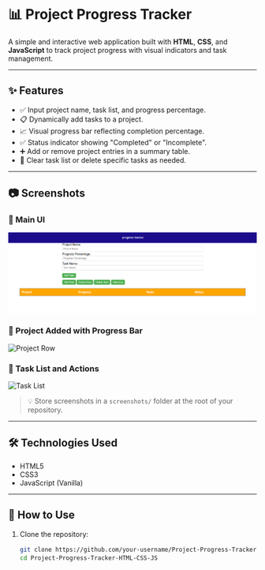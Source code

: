 # 📊 Project Progress Tracker

A simple and interactive web application built with **HTML**, **CSS**, and **JavaScript** to track project progress with visual indicators and task management.

---

## ✨ Features

- ✅ Input project name, task list, and progress percentage.
- 📋 Dynamically add tasks to a project.
- 📈 Visual progress bar reflecting completion percentage.
- ✅ Status indicator showing "Completed" or "Incomplete".
- ➕ Add or remove project entries in a summary table.
- 🧹 Clear task list or delete specific tasks as needed.

---

## 📷 Screenshots

### 🔹 Main UI
![Main UI](output/main_page.png)

### 🔹 Project Added with Progress Bar
![Project Row](screenshots/project_row.png)

### 🔹 Task List and Actions
![Task List](screenshots/task_list.png)

> 💡 Store screenshots in a `screenshots/` folder at the root of your repository.

---

## 🛠️ Technologies Used

- HTML5
- CSS3
- JavaScript (Vanilla)

---

## 🚀 How to Use

1. Clone the repository:
   ```bash
   git clone https://github.com/your-username/Project-Progress-Tracker-HTML-CSS-JS.git
   cd Project-Progress-Tracker-HTML-CSS-JS
